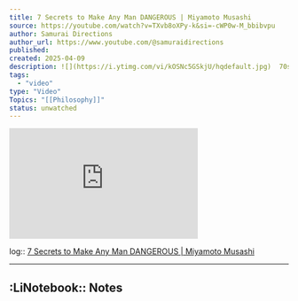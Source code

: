 ```yaml
---
title: 7 Secrets to Make Any Man DANGEROUS | Miyamoto Musashi
source: https://youtube.com/watch?v=TXvb8oXPy-k&si=-cWP0w-M_bbibvpu
author: Samurai Directions
author_url: https://www.youtube.com/@samuraidirections
published:
created: 2025-04-09
description: ![](https://i.ytimg.com/vi/kOSNc5GSkjU/hqdefault.jpg)  70s Rock Bands That Mysteriously Disappeared Overnight  From: Vinyl Vistas  https://youtube.com/watch?v=kOSNc5GSkjU&si=IJh4QrSX_n6qgiVC  ---  
tags:
  - "video"
type: "Video"
Topics: "[[Philosophy]]"
status: unwatched
---
```


<iframe width="340" height="200" src="https://www.youtube.com/embed/TXvb8oXPy-k?feature=oembed" frameborder="0" allow="accelerometer; autoplay; clipboard-write; encrypted-media; gyroscope; picture-in-picture; web-share" referrerpolicy="strict-origin-when-cross-origin" allowfullscreen title="7 Secrets to Make Any Man DANGEROUS | Miyamoto Musashi"></iframe>

log:: [7 Secrets to Make Any Man DANGEROUS | Miyamoto Musashi](https://youtube.com/watch?v=TXvb8oXPy-k&si=-cWP0w-M_bbibvpu)

---

## :LiNotebook:: Notes


